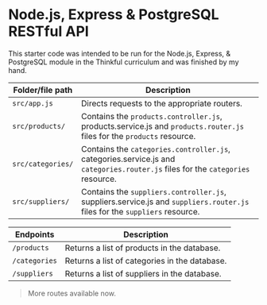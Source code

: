 # Node.js, Express & PostgreSQL RESTful API

This starter code was intended to be run for the Node.js, Express, & PostgreSQL module in the Thinkful curriculum and was finished by my hand.

| Folder/file path  | Description                                                                                                                    |
| ----------------- | ------------------------------------------------------------------------------------------------------------------------------ |
| `src/app.js`      | Directs requests to the appropriate routers.                                                                                   |
| `src/products/`   | Contains the `products.controller.js`, products.service.js and `products.router.js` files for the `products` resource.         |
| `src/categories/` | Contains the `categories.controller.js`, categories.service.js and `categories.router.js` files for the `categories` resource. |
| `src/suppliers/`  | Contains the `suppliers.controller.js`, suppliers.service.js and `suppliers.router.js` files for the `suppliers` resource.     |

| Endpoints     | Description                                   |
| ------------- | --------------------------------------------- |
| `/products`   | Returns a list of products in the database.   |
| `/categories` | Returns a list of categories in the database. |
| `/suppliers`  | Returns a list of suppliers in the database.  |

> More routes available now. 
